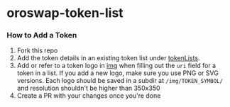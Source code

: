 # oroswap-token-list

### How to Add a Token

1. Fork this repo
2. Add the token details in an existing token list under [tokenLists](/tokenLists). 
3. Add or refer to a token logo in [img](/img) when filling out the `uri` field for a token in a list. If you add a new logo, make sure you use PNG or SVG versions. Each logo should be saved in a subdir at `/img/TOKEN_SYMBOL/` and resolution shouldn't be higher than 350x350
4. Create a PR with your changes once you're done
